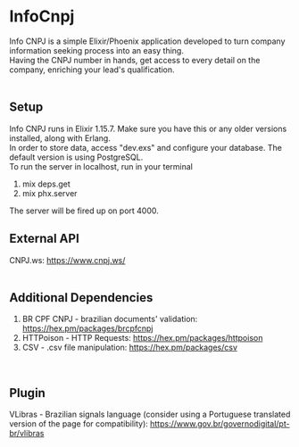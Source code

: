 # InfoCnpj
Info CNPJ is a simple Elixir/Phoenix application developed to turn company information seeking process into an easy thing.
<br>
Having the CNPJ number in hands, get access to every detail on the company, enriching your lead's qualification.
<br>
<br>

## Setup
Info CNPJ runs in Elixir 1.15.7. Make sure you have this or any older versions installed, along with Erlang.
<br>
In order to store data, access "dev.exs" and configure your database. The default version is using PostgreSQL.
<br>
To run the server in localhost, run in your terminal

1. mix deps.get
2. mix phx.server

The server will be fired up on port 4000.

## External API
CNPJ.ws: https://www.cnpj.ws/
<br>
<br>

## Additional Dependencies
1. BR CPF CNPJ - brazilian documents' validation: https://hex.pm/packages/brcpfcnpj
2. HTTPoison - HTTP Requests: https://hex.pm/packages/httpoison
3. CSV - .csv file manipulation: https://hex.pm/packages/csv
<br>

## Plugin
VLibras - Brazilian signals language (consider using a Portuguese translated version of the page for compatibility): https://www.gov.br/governodigital/pt-br/vlibras